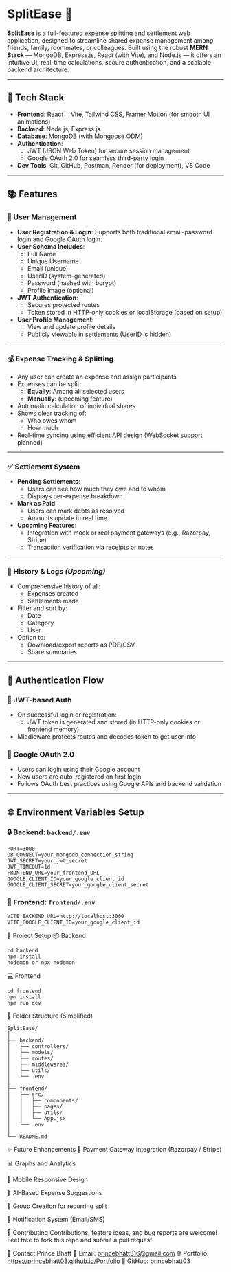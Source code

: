# SplitEase 💸

**SplitEase** is a full-featured expense splitting and settlement web application, designed to streamline shared expense management among friends, family, roommates, or colleagues. Built using the robust **MERN Stack** — MongoDB, Express.js, React (with Vite), and Node.js — it offers an intuitive UI, real-time calculations, secure authentication, and a scalable backend architecture.

---

## 🔧 Tech Stack

- **Frontend**: React + Vite, Tailwind CSS, Framer Motion (for smooth UI animations)
- **Backend**: Node.js, Express.js
- **Database**: MongoDB (with Mongoose ODM)
- **Authentication**: 
  - JWT (JSON Web Token) for secure session management
  - Google OAuth 2.0 for seamless third-party login
- **Dev Tools**: Git, GitHub, Postman, Render (for deployment), VS Code

---

## 📚 Features

### 👥 User Management
- **User Registration & Login**: Supports both traditional email-password login and Google OAuth login.
- **User Schema Includes**:
  - Full Name
  - Unique Username
  - Email (unique)
  - UserID (system-generated)
  - Password (hashed with bcrypt)
  - Profile Image (optional)
- **JWT Authentication**:
  - Secures protected routes
  - Token stored in HTTP-only cookies or localStorage (based on setup)
- **User Profile Management**:
  - View and update profile details
  - Publicly viewable in settlements (UserID is hidden)

---

### 💰 Expense Tracking & Splitting
- Any user can create an expense and assign participants
- Expenses can be split:
  - **Equally**: Among all selected users
  - **Manually**: (upcoming feature)
- Automatic calculation of individual shares
- Shows clear tracking of:
  - Who owes whom
  - How much
- Real-time syncing using efficient API design (WebSocket support planned)

---

### ✅ Settlement System
- **Pending Settlements**:
  - Users can see how much they owe and to whom
  - Displays per-expense breakdown
- **Mark as Paid**:
  - Users can mark debts as resolved
  - Amounts update in real time
- **Upcoming Features**:
  - Integration with mock or real payment gateways (e.g., Razorpay, Stripe)
  - Transaction verification via receipts or notes

---

### 🧾 History & Logs *(Upcoming)*
- Comprehensive history of all:
  - Expenses created
  - Settlements made
- Filter and sort by:
  - Date
  - Category
  - User
- Option to:
  - Download/export reports as PDF/CSV
  - Share summaries

---

## 🔐 Authentication Flow

### 🧾 JWT-based Auth
- On successful login or registration:
  - JWT token is generated and stored (in HTTP-only cookies or frontend memory)
- Middleware protects routes and decodes token to get user info

### 🔑 Google OAuth 2.0
- Users can login using their Google account
- New users are auto-registered on first login
- Follows OAuth best practices using Google APIs and backend validation

---

## 🌐 Environment Variables Setup

### 🔒 Backend: `backend/.env`
```env
PORT=3000
DB_CONNECT=your_mongodb_connection_string
JWT_SECRET=your_jwt_secret
JWT_TIMEOUT=1d
FRONTEND_URL=your_frontend_URL
GOOGLE_CLIENT_ID=your_google_client_id
GOOGLE_CLIENT_SECRET=your_google_client_secret
```
### 🎯 Frontend: `frontend/.env`
```
VITE_BACKEND_URL=http://localhost:3000
VITE_GOOGLE_CLIENT_ID=your_google_client_id
```
🚀 Project Setup
📦 Backend
```
cd backend
npm install
nodemon or npx nodemon
```

💻 Frontend
```
cd frontend
npm install
npm run dev
```
📁 Folder Structure (Simplified)

```
SplitEase/
│
├── backend/
│   ├── controllers/
│   ├── models/
│   ├── routes/
│   ├── middlewares/
│   ├── utils/
│   └── .env
│
├── frontend/
│   ├── src/
│   │   ├── components/
│   │   ├── pages/
│   │   ├── utils/
│   │   └── App.jsx
│   └── .env
│
└── README.md

```

✨ Future Enhancements
🏦 Payment Gateway Integration (Razorpay / Stripe)

📊 Graphs and Analytics

📱 Mobile Responsive Design

🧠 AI-Based Expense Suggestions

📌 Group Creation for recurring split

🔔 Notification System (Email/SMS)

🙌 Contributing
Contributions, feature ideas, and bug reports are welcome!
Feel free to fork this repo and submit a pull request.

📧 Contact
Prince Bhatt
📧 Email: princebhatt316@gmail.com
🌐 Portfolio: https://princebhatt03.github.io/Portfolio
🔗 GitHub: princebhatt03
